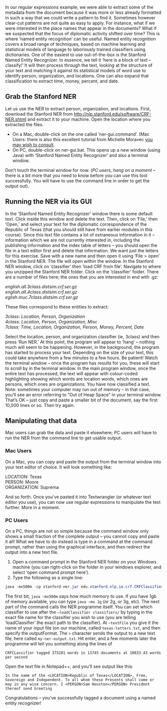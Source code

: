 In our regular expressions example, we were able to extract some of the metadata from the document because it was more or less already formatted in such a way that we could write a pattern to find it. Sometimes however clear-cut patterns are not quite as easy to apply. For instance, what if we were interested in the place names that appear in the documents? What if we suspected that the focus of diplomatic activity shifted over time? This is where ‘named entity recognition’ can be useful. Named entity recognition covers a broad range of techniques, based on machine learning and statistical models of language to laboriously trained classifiers using dictionaries. One of the easiest to use out-of-the-box is the Stanford Named Entity Recognizer.  In essence, we tell it ‘here is a block of text – classify!’ It will then process through the text, looking at the structure of your text and matching it against its statistical models of word use to identify person, organization, and locations. One can also expand that classification to extract time, money, percent, and date. 

## Grab the Stanford NER

Let us use the NER to extract person, organization, and locations.  First, download the Stanford NER from http://nlp.stanford.edu/software/CRF-NER.shtml and extract it to your machine. Open the location where you extracted the files. 
+ On a Mac, double-click on the one called ‘ner-gui.command’. (Mac Users: there is also this excellent tutorial from Michelle Moravec [you may wish to consult](http://historyinthecity.blogspot.ca/2014/06/how-to-use-stanfords-ner-and-extract.html).
+ On PC, double-click on ner-gui.bat. This opens up a new window (using Java) with ‘Stanford Named Entity Recognizer’ and also a terminal window. 

Don’t touch the terminal window for now. (*PC users, hang on a moment* – there is a bit more that you need to know before you can use this tool successfully. You will have to use the command line in order to get the output out).

## Running the NER via its GUI

In the ‘Stanford Named Entity Recognizer’ window there is some default text. Click inside this window and delete the text. Then, click on ‘File,’ then ‘Open,’ and select your text for the diplomatic correspondence of the Republic of Texas (that you should still have from earlier modules in this course). Since this text file contains a lot of extraneous information in it – information which we are not currently interested in, including the publishing information and the index table of letters – you should open the file in a text editor first and delete that information. We want just the letters for this exercise. Save with a new name and then open it using ‘File > open’ in the Stanford NER. The file will open within the window. In the Stanford NER window, click on ‘classifier’ then ‘load CRF from file’. Navigate to where you unzipped the Stanford NER folder. Click on the ‘classifier’ folder. There are a number of files here; the ones that you are interested in end with .gz:

*english.all.3class.distsim.crf.ser.gz*<br>
*english.all.4class.distsim.crf.ser.gz*<br>
*eglish.muc.7class.distsim.crf.ser.gz*

These files correspond to these entities to extract:

*3class:	Location, Person, Organization*<br>
*4class:	Location, Person, Organization, Misc*<br>
*7class:	Time, Location, Organization, Person, Money, Percent, Date*<br>

Select the location, person, and organization classifier (ie, 3class) and then press ‘Run NER.’ At this point, the program will appear to ‘hang’ – nothing much will seem to be happening. However, in the background, the program has started to process your text. Depending on the size of your text, this could take anywhere from a few minutes to a few hours. Be patient! Watch the terminal window – once the program has results for you, these will start to scroll by in the terminal window. In the main program window, once the entire text has processed, the text will appear with colour-coded highlighting showing which words are location words, which ones are persons, which ones are organizations. You have now classified a text. Note: sometimes your computer may run out of memory – in that case, you’ll see an error referring to “Out of Heap Space” in your terminal window. That’s OK – just copy and paste a smaller bit of the document, say the first 10,000 lines or so. Then try again.

## Manipulating that data

Mac users can grab the data and paste it elsewhere; PC users will have to run the NER from the command line to get usable output.

### Mac Users

On a Mac, you can copy and paste the output from the terminal window into your text editor of choice. It will look something like: 

LOCATION: Texas<Br>
PERSON: Moore<Br>
ORGANIZATION: Suprema<Br>

And so forth. Once you've pasted it into Textwrangler (or whatever text editor you use), you can now use regular expressions to manipulate the text further. More in a moment.

### PC Users
On a PC, things are not so simple because the command window only shows a small fraction of the complete output – you cannot copy and paste it all! What we have to do instead is type in a command at the command prompt, rather than using the graphical interface, and then redirect the output into a new text file. 

1.	Open a command prompt in the Stanford NER folder on your Windows machine (you can right-click on the folder in your windows explorer, and select ‘open command prompt here’).
2.	Type the following as a single line:

```Java
java -mx500m -cp stanford-ner.jar edu.stanford.nlp.ie.crf.CRFClassifier -loadClassifier classifiers/english.all.3class.distsim.crf.ser.gz -textFile texas-letters.txt -outputFormat inlineXML > “my-ner-output.txt”
```

The first bit, ```java –mx500m``` says how much memory to use. If you have 1gb of memory available, you can type ```java –mx 1g``` (or 2g, or 3g, etc). The next part of the command calls the NER programme itself.  You can set which classifier to use after the ```–loadClassifier classifiers/``` by typing in the exact file name for the classifier you wish to use (you are telling ‘loadClassifier’ the exact path to the classifier). At ```–textFile``` you give it the name of your input file (on our machine, called ```texas-letters.txt```, and then specify the outputFormat.  The ```>``` character sends the output to a new text file, here called ```my-ner-output.txt```.  Hit enter, and a few moments later the programme will tell you something along the lines of

```CRFCLassifier tagged 375281 words in 13745 documents at 10833.43 words per second ```

Open the text file in Notepad++, and you’ll see output like this:

```In the name of the <LOCATION>Republic of Texas</LOCATION>, Free, Sovereign and Independent. To all whom these Presents shall come or may in any wise concern. I <PERSON>Sam Houston</PERSON> President thereof send Greeting```

Congratulations – you’ve successfully tagged a document using a named entity recognizer!
